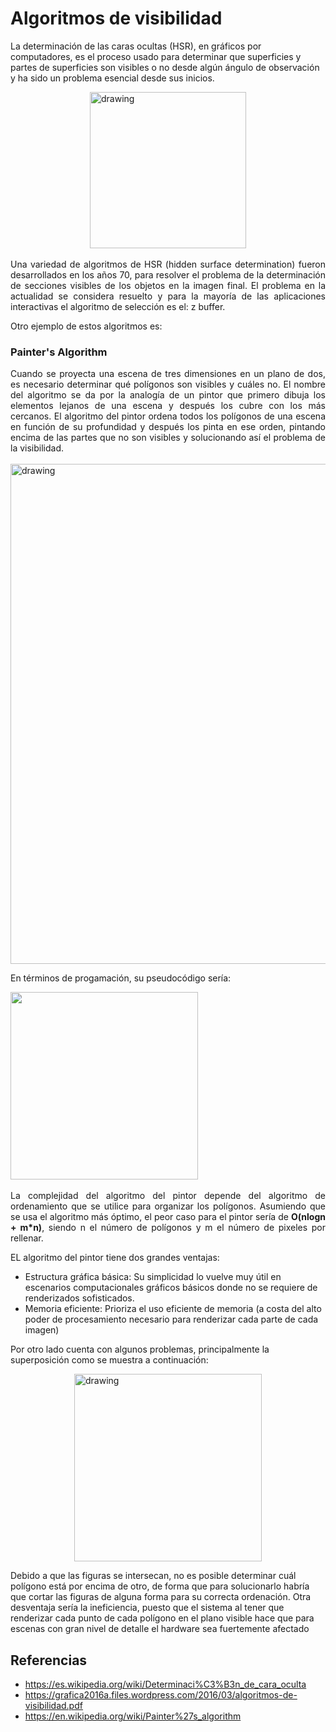 # <b>Algoritmos de visibilidad</b>
La determinación de las caras ocultas (HSR), en gráficos por computadores, es el proceso usado para determinar que superficies y partes de superficies son visibles o no desde algún ángulo de observación y ha sido un problema esencial desde sus inicios. 

<div class="img" style="display: flex; justify-content: center;">
    <img src="https://docs.imgtec.com/Architecture_Guides/PowerVR_Architecture/images/overdraw.jpg" alt="drawing" width="250" > 
    </img>
</div>
<br>
<div class="text" style="text-align: justify;">
Una variedad de algoritmos de HSR (hidden surface determination) fueron desarrollados en los años 70, para resolver el problema de la determinación de secciones visibles de los objetos en la imagen final. El problema en la actualidad se considera resuelto y para la mayoría de las aplicaciones interactivas el algoritmo de selección es el: z buffer.
</div>

Otro ejemplo de estos algoritmos es: 
### <b>Painter's Algorithm</b>
<div class="text" style="text-align: justify;">
Cuando se proyecta una escena de tres dimensiones en un plano de dos, es necesario determinar qué polígonos son visibles y cuáles no. El nombre del algoritmo se da por la analogía de un pintor que primero dibuja los elementos lejanos de una escena y después los cubre con los más cercanos. El algoritmo del pintor ordena todos los polígonos de una escena en función de su profundidad y después los pinta en ese orden, pintando encima de las partes que no son visibles y solucionando así el problema de la visibilidad. 
</div>
<br>
<div class="img" style="display: flex; justify-content: center;">
    <img src="https://upload.wikimedia.org/wikipedia/commons/8/84/Painter%27s_algorithm.png" alt="drawing" width="800" > 
    </img>
</div>

En términos de progamación, su pseudocódigo sería:
<div class="img" style="display: flex;">
    <img src="https://i.ibb.co/YWsgRd9/code.png" width="300" > 
    </img>
</div>

<br>
<div class="text" style="text-align: justify;">
La complejidad del algoritmo del pintor depende del algoritmo de ordenamiento que se utilice para organizar los polígonos. Asumiendo que se usa el algoritmo más óptimo, el peor caso para el pintor sería de <b>O(nlogn + m*n)</b>, siendo n el número de polígonos y m el número de pixeles por rellenar.
</div>

EL algoritmo del pintor tiene dos grandes ventajas:
- Estructura gráfica básica: Su simplicidad lo vuelve muy útil en escenarios computacionales gráficos básicos donde no se requiere de renderizados sofisticados.
- Memoria eficiente: Prioriza el uso eficiente de memoria (a costa del alto poder de procesamiento necesario para renderizar cada parte de cada imagen)

Por otro lado cuenta con algunos problemas, principalmente la superposición como se muestra a continuación: 

<div class="img" style="display: flex; justify-content: center;">
    <img src="https://upload.wikimedia.org/wikipedia/commons/thumb/7/78/Painters_problem.svg/800px-Painters_problem.svg.png" alt="drawing" width="300" > 
    </img>
</div>

Debido a que las figuras se intersecan, no es posible determinar cuál polígono está por encima de otro, de forma que para solucionarlo habría que cortar las figuras de alguna forma para su correcta ordenación.
Otra desventaja sería la ineficiencia, puesto que el sistema al tener que renderizar cada punto de cada polígono en el plano visible hace que para escenas con gran nivel de detalle el hardware sea fuertemente afectado

## Referencias
- https://es.wikipedia.org/wiki/Determinaci%C3%B3n_de_cara_oculta
- https://grafica2016a.files.wordpress.com/2016/03/algoritmos-de-visibilidad.pdf
- https://en.wikipedia.org/wiki/Painter%27s_algorithm